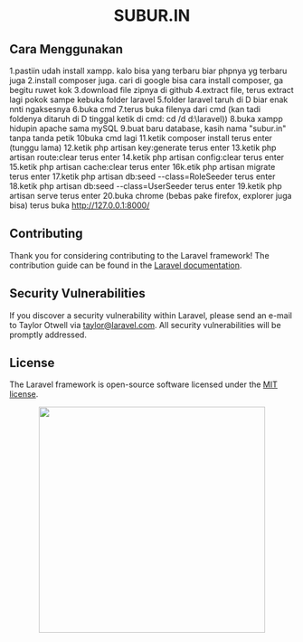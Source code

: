 <h1 align="center" color:"#3498DB" >SUBUR.IN</h1>



## Cara Menggunakan

1.pastiin udah install xampp. kalo bisa yang terbaru biar phpnya yg terbaru juga
2.install composer juga. cari di google bisa cara install composer, ga begitu ruwet kok
3.download file zipnya di github
4.extract file, terus extract lagi pokok sampe kebuka folder laravel
5.folder laravel taruh di D biar enak nnti ngaksesnya
6.buka cmd
7.terus buka filenya dari cmd (kan tadi foldenya ditaruh di D tinggal ketik di cmd:  cd /d d:\laravel))
8.buka xampp hidupin apache sama mySQL
9.buat baru database, kasih nama "subur.in" tanpa tanda petik
10buka cmd lagi
11.ketik composer install terus enter (tunggu lama)
12.ketik php artisan key:generate terus enter
13.ketik php artisan route:clear terus enter
14.ketik php artisan config:clear terus enter
15.ketik php artisan cache:clear terus enter
16k.etik php artisan migrate terus enter
17.ketik php artisan db:seed --class=RoleSeeder terus enter
18.ketik php artisan db:seed --class=UserSeeder terus enter
19.ketik php artisan serve terus enter
20.buka chrome (bebas pake firefox, explorer juga bisa) terus buka http://127.0.0.1:8000/

## Contributing

Thank you for considering contributing to the Laravel framework! The contribution guide can be found in the [Laravel documentation](https://laravel.com/docs/contributions).

## Security Vulnerabilities

If you discover a security vulnerability within Laravel, please send an e-mail to Taylor Otwell via [taylor@laravel.com](mailto:taylor@laravel.com). All security vulnerabilities will be promptly addressed.

## License

The Laravel framework is open-source software licensed under the [MIT license](https://opensource.org/licenses/MIT).


<p align="center"><img src="https://media1.tenor.com/images/e98a5d3d8a924d685e88361e93c5172a/tenor.gif?itemid=15792714" width="400"></p>
<p align="center">

